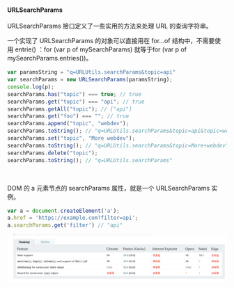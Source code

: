 #### URLSearchParams
URLSearchParams 接口定义了一些实用的方法来处理 URL 的查询字符串。

一个实现了 URLSearchParams 的对象可以直接用在 for...of 结构中，不需要使用 entrie() ：for (var p of mySearchParams) 就等于for (var p of mySearchParams.entries())。

```js
var paramsString = "q=URLUtils.searchParams&topic=api"
var searchParams = new URLSearchParams(paramsString);
console.log(p);
searchParams.has("topic") === true; // true
searchParams.get("topic") === "api"; // true
searchParams.getAll("topic"); // ["api"]
searchParams.get("foo") === ""; // true
searchParams.append("topic", "webdev");
searchParams.toString(); // "q=URLUtils.searchParams&topic=api&topic=webdev"
searchParams.set("topic", "More webdev");
searchParams.toString(); // "q=URLUtils.searchParams&topic=More+webdev"
searchParams.delete("topic");
searchParams.toString(); // "q=URLUtils.searchParams"
```
<br/>

DOM 的 a 元素节点的 searchParams 属性，就是一个 URLSearchParams 实例。

```js
var a = document.createElement('a');
a.href = 'https://example.com?filter=api';
a.searchParams.get('filter') // "api"
```

![](./images/UrlSearchParams.png)